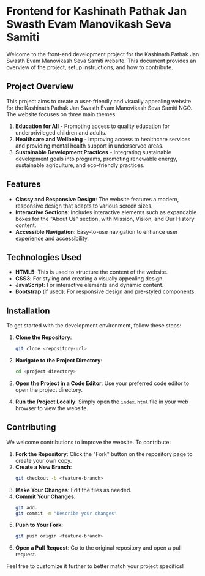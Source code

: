 
# Frontend for Kashinath Pathak Jan Swasth Evam Manovikash Seva Samiti

Welcome to the front-end development project for the Kashinath Pathak Jan Swasth Evam Manovikash Seva Samiti website. This document provides an overview of the project, setup instructions, and how to contribute.

## Project Overview

This project aims to create a user-friendly and visually appealing website for the Kashinath Pathak Jan Swasth Evam Manovikash Seva Samiti NGO. The website focuses on three main themes:

1. **Education for All** - Promoting access to quality education for underprivileged children and adults.
2. **Healthcare and Wellbeing** - Improving access to healthcare services and providing mental health support in underserved areas.
3. **Sustainable Development Practices** - Integrating sustainable development goals into programs, promoting renewable energy, sustainable agriculture, and eco-friendly practices.

## Features

- **Classy and Responsive Design**: The website features a modern, responsive design that adapts to various screen sizes.
- **Interactive Sections**: Includes interactive elements such as expandable boxes for the "About Us" section, with Mission, Vision, and Our History content.
- **Accessible Navigation**: Easy-to-use navigation to enhance user experience and accessibility.

## Technologies Used

- **HTML5**: This is used to structure the content of the website.
- **CSS3**: For styling and creating a visually appealing design.
- **JavaScript**: For interactive elements and dynamic content.
- **Bootstrap** (if used): For responsive design and pre-styled components.

## Installation

To get started with the development environment, follow these steps:

1. **Clone the Repository**:
   ```bash
   git clone <repository-url>
   ```
   
2. **Navigate to the Project Directory**:
   ```bash
   cd <project-directory>
   ```

3. **Open the Project in a Code Editor**:
   Use your preferred code editor to open the project directory.

4. **Run the Project Locally**:
   Simply open the `index.html` file in your web browser to view the website.

## Contributing

We welcome contributions to improve the website. To contribute:

1. **Fork the Repository**: Click the "Fork" button on the repository page to create your own copy.
2. **Create a New Branch**: 
   ```bash
   git checkout -b <feature-branch>
   ```
3. **Make Your Changes**: Edit the files as needed.
4. **Commit Your Changes**: 
   ```bash
   git add.
   git commit -m "Describe your changes"
   ```
5. **Push to Your Fork**: 
   ```bash
   git push origin <feature-branch>
   ```
6. **Open a Pull Request**: Go to the original repository and open a pull request.

Feel free to customize it further to better match your project specifics!

